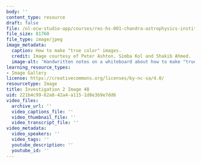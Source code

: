 ```yaml
---
body: ''
content_type: resource
draft: false
file: /ol-ocw-studio-app/courses/res-hs-001-chandra-astrophysics-institute/mithfh_chandra_inv2_tcrefl.jpg
file_size: 81760
file_type: image/jpeg
image_metadata:
  caption: How to make "true color" images.
  credit: Image courtesy of Peter Ashton, Simba Kol and Shakib Ahmed.
  image-alt: 'Handwritten notes on a whiteboard about how to make "true color" images. '
learning_resource_types:
- Image Gallery
license: https://creativecommons.org/licenses/by-nc-sa/4.0/
resourcetype: Image
title: Investigation 2 Image 48
uid: 221b4c99-62a8-42a4-a115-1d8e3b9e7dd6
video_files:
  archive_url: ''
  video_captions_file: ''
  video_thumbnail_file: ''
  video_transcript_file: ''
video_metadata:
  video_speakers: ''
  video_tags: ''
  youtube_description: ''
  youtube_id: ''
---
```

